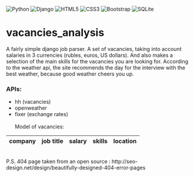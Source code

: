 ![Python](https://img.shields.io/badge/python-3670A0?style=for-the-badge&logo=python&logoColor=ffdd54)
![Django](https://img.shields.io/badge/django-%23092E20.svg?style=for-the-badge&logo=django&logoColor=white)
![HTML5](https://img.shields.io/badge/html5-%23E34F26.svg?style=for-the-badge&logo=html5&logoColor=white)
![CSS3](https://img.shields.io/badge/css3-%231572B6.svg?style=for-the-badge&logo=css3&logoColor=white)
![Bootstrap](https://img.shields.io/badge/bootstrap-%23563D7C.svg?style=for-the-badge&logo=bootstrap&logoColor=white)
![SQLite](https://img.shields.io/badge/sqlite-%2307405e.svg?style=for-the-badge&logo=sqlite&logoColor=white)
# vacancies_analysis

A fairly simple django job parser. A set of vacancies,
taking into account salaries in 3 currencies (rubles, euros, US dollars).
And also makes a selection of the main skills for the vacancies you are looking
for. According to the weather api, the site recommends the day for the interview
with the best weather, because good weather cheers you up.
<h3>APIs: </h3>

- hh (vacancies) </br>
- openweather </br>
- fixer (exchange rates)</br>
  </br>
  Model of vacancies: </br>

company | job title | salary | skills  | location |
------ |    ------ |    ----|---------| ---- |

<br>
P.S. 404 page taken from an open source :
http://seo-design.net/design/beautifully-designed-404-error-pages

